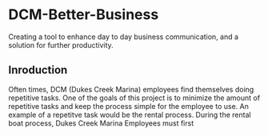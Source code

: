 # DCM-Better-Business

Creating a tool to enhance day to day business communication, and a solution for further productivity.

## Inroduction

Often times, DCM (Dukes Creek Marina) employees find themselves doing repetitive tasks. One of the goals of this project is to minimize the amount of repetitive tasks and keep the process simple for the employee to use. An example of a repetitve task would be the rental process. During the rental boat process, Dukes Creek Marina Employees must first 